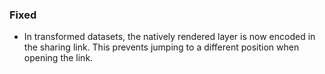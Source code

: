 ### Fixed
- In transformed datasets, the natively rendered layer is now encoded in the sharing link. This prevents jumping to a different position when opening the link. 

